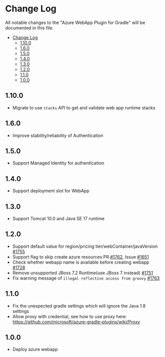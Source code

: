 # Change Log
All notable changes to the "Azure WebApp Plugin for Gradle" will be documented in this file.
- [Change Log](#change-log)
  - [1.10.0](#1100)
  - [1.6.0](#160)
  - [1.5.0](#150)
  - [1.4.0](#140)
  - [1.3.0](#130)
  - [1.2.0](#120)
  - [1.1.0](#110)
  - [1.0.0](#100)

## 1.10.0
- Migrate to use `stacks` API to get and validate web app runtime stacks

## 1.6.0
- Improve stability/reliability of Authentication

## 1.5.0
- Support Managed Identity for authentication

## 1.4.0
- Support deployment slot for WebApp

## 1.3.0
- Support Tomcat 10.0 and Java SE 17 runtime

## 1.2.0
- Support default value for region/pricing tier/webContainer/javaVersion [#1755](https://github.com/microsoft/azure-maven-plugins/pull/1755)
- Support flag to skip create azure resources PR [#1762](https://github.com/microsoft/azure-maven-plugins/pull/1762), Issue [#1651](https://github.com/microsoft/azure-maven-plugins/issues/1651)
- Check whether webapp name is available before creating webapp [#1728](https://github.com/microsoft/azure-maven-plugins/pull/1728)
- Remove unsupported JBoss 7.2 Runtime(use JBoss 7 instead) [#1751](https://github.com/microsoft/azure-maven-plugins/pull/1751)
- Fix warning message of `illegal reflective access from groovy`  [#1763](https://github.com/microsoft/azure-maven-plugins/pull/1763)

## 1.1.0
- Fix the unexpected gradle settings which will ignore the Java 1.8 settings
- Allow proxy with credential, see how to use proxy here: https://github.com/microsoft/azure-gradle-plugins/wiki/Proxy


## 1.0.0
- Deploy azure webapp
